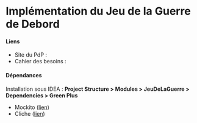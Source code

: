 # Implémentation du Jeu de la Guerre de Debord
#### Liens
- Site du PdP : 
- Cahier des besoins :

#### Dépendances
Installation sous IDEA : **Project Structure > Modules > JeuDeLaGuerre > Dependencies > Green Plus**
- Mockito ([lien](https://mvnrepository.com/artifact/org.mockito/mockito-all/1.10.19))
- Cliche ([lien](https://code.google.com/archive/p/cliche/))
